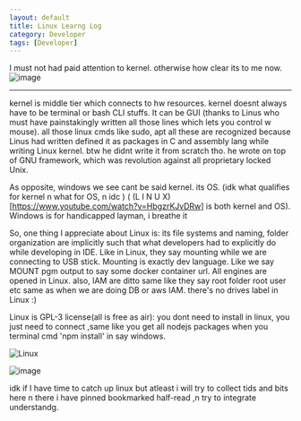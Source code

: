 ```yaml
---
layout: default
title: Linux Learng Log
category: Developer
tags: [Developer]
---
```


I must not had paid attention to kernel. otherwise how clear its to me now.
![image](https://user-images.githubusercontent.com/11883023/267250299-73389113-31e9-4af0-889c-23fad0118403.png)

---

kernel is middle tier which connects to hw resources. kernel doesnt always have to be terminal or bash CLI stuffs. It can be GUI (thanks to Linus who must have painstakingly written all those lines which lets you control w mouse). all those linux cmds like sudo, apt all these are recognized because Linus had written defined it as packages in C and assembly lang while writing Linux kernel. btw he didnt write it from scratch tho. he wrote on top of GNU framework, which was revolution against all proprietary locked Unix.

As opposite, windows we see cant be said kernel. its OS. (idk what qualifies for kernel n what for OS, n idc ) ( (L I N U X)[https://www.youtube.com/watch?v=HbgzrKJvDRw] is both kernel and OS). Windows is for handicapped layman, i breathe it

So, one thing I appreciate about Linux is: its file systems and naming, folder organization are implicitly such that what developers had to explicitly do while developing in IDE.
Like in Linux, they say mounting while we are connecting to USB stick. Mounting is exactly dev language. Like we say MOUNT pgm output to say some docker container url.
All engines are opened in Linux. also, IAM are ditto same like they say root folder root user etc same as when we are doing DB or aws IAM.
there's no drives label in Linux :)

Linux is GPL-3 license(all is free as air): you dont need to install in linux, you just need to connect ,same like you get all nodejs packages when you terminal cmd 'npm install' in say windows.

![Linux](https://user-images.githubusercontent.com/11883023/267172579-54b7c408-a545-4769-81ba-89a3b5d18582.jpg)

![image](https://github.com/sbibek086/write-the-docs/assets/11883023/08e2712a-ffaa-4602-b961-ec6be9ff5fcd)

idk if I have time to catch up linux but atleast i will try to collect tids and bits here n there i have pinned bookmarked half-read ,n try to integrate understandg.
